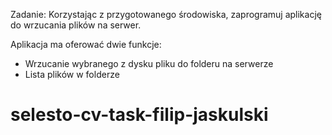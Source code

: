 Zadanie:
Korzystając z przygotowanego środowiska, zaprogramuj aplikację do wrzucania plików na serwer.

Aplikacja ma oferować dwie funkcje:
- Wrzucanie wybranego z dysku pliku do folderu na serwerze
- Lista plików w folderze
# selesto-cv-task-filip-jaskulski

